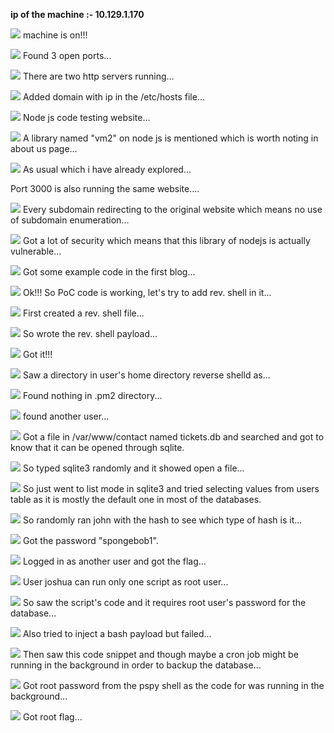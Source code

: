 **ip of the machine :- 10.129.1.170**

![](attachment/cbb998086634451923d635776b84ea89.png)
machine is on!!!

![](attachment/dd370517e731135789edb597c62d1472.png)
Found 3 open ports...

![](attachment/29961bb67c32f7cf43b9a7e38dd42415.png)
There are two http servers running...

![](attachment/13c18c60a43e1ebdb29f162d5b668ab4.png)
Added domain with ip in the /etc/hosts file...

![](attachment/e0a8e49a48451926d140e028a02eeec5.png)
Node js code testing website...

![](attachment/8d0e8c87a9dfc391666326f9ecddb132.png)
A library named "vm2" on node js is mentioned which is worth noting in about us page...

![](attachment/6d23d9c0e2f9c1cb51c13c74a6603fcc.png)
As usual which i have already explored...

Port 3000 is also running the same website....

![](attachment/61885d7b1bd17b9651b61cff6724eb06.png)
Every subdomain redirecting to the original website which means no use of subdomain enumeration...

![](attachment/f67e27bf86b208f1304f3c84bcb24abe.png)
Got a lot of security which means that this library of nodejs is actually vulnerable...

![](attachment/787388a1e76714826ac19b7d8bb5632d.png)
Got some example code in the first blog...

![](attachment/8ff0e200bace2f4868aa0cba7bb00121.png)
Ok!!! So PoC code is working, let's try to add rev. shell in it...

![](attachment/3e96a6ce94ec3baa374c71232aca9933.png)
First created a rev. shell file...

![](attachment/ab4b09b3c5bc9859573ecbeb9a24dd08.png)
So wrote the rev. shell payload...

![](attachment/844540d34904664c55987ea4bdddce33.png)
Got it!!!

![](attachment/e1689e5dceaa49b8d44e54f1b6c3513a.png)
Saw a directory in user's home directory reverse shelld as...

![](attachment/6263d6907ec038938e27e6ab4d21edab.png)
Found nothing in .pm2 directory...

![](attachment/3c027fa20915a476e16e37591b464a4e.png)
found another user...

![](attachment/702fcbd00be71f8fb8693b64691f3c95.png)
Got a file in /var/www/contact named tickets.db and searched and got to know that it can be opened through sqlite.

![](attachment/acd74faabdc54c15f6954756b3528c05.png)
So typed sqlite3 randomly and it showed open a file...

![](attachment/c3b9b54fe0d0845090b8468742343286.png)
So just went to list mode in sqlite3 and tried selecting values from users table as it is mostly the default one in most of the databases.

![](attachment/400a6c9ac7dccc02ed1a379dd78f6629.png)
So randomly ran john with the hash to see which type of hash is it...

![](attachment/fc9cad7c5d98c27937dbf1d0f86624ab.png)
Got the password "spongebob1".

![](attachment/d906b5d9a0d2b83374905c8cb234bda3.png)
Logged in as another user and got the flag...

![](attachment/e0b764050a64dcab118c5edf3ec8f353.png)
User joshua can run only one script as root user...

![](attachment/f7bed350c6604912f05a4ef44233be9b.png)
So saw the script's code and it requires root user's password for the database...

![](attachment/145528204a77ef81b008bd9ac8581093.png)
Also tried to inject a bash payload but failed...

![](attachment/5365679f6cd22363ca181bb06b7d03d3.png)
Then saw this code snippet and though maybe a cron job might be running in the background in order to backup the database...

![](attachment/0d848600fc8c38cd1d08bb29bd0553fe.png)
Got root password from the pspy shell as the code for was running in the background...

![](attachment/1c87052772da40911bf08ce229d6702c.png)
Got root flag...